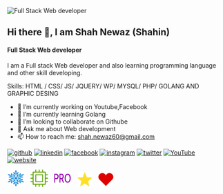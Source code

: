 ![Full Stack Web developer](https://scontent.fcgp17-1.fna.fbcdn.net/v/t1.6435-9/103373704_3237617366289661_6898424459967694655_n.jpg?_nc_cat=108&ccb=1-5&_nc_sid=e3f864&_nc_eui2=AeFKIDMv5s0CrleMFzgrlxIoNQ1i6QqTP_g1DWLpCpM_-JO0j5vhcmJAlrXeFCQLZbNJgL4j9GwPdhsJzUhoL3Cx&_nc_ohc=hNHJJiwJBfQAX--YakV&_nc_ht=scontent.fcgp17-1.fna&oh=00_AT9tAC7RYQPQeFW4HRVxW4AN7bOXdZMoMxpy5Smgt9tVmw&oe=623EE72C)

## Hi there 👋, I am Shah Newaz (Shahin)
#### Full Stack Web developer

I am a Full stack Web developer and also learning programming language and other skill developing.

Skills:  HTML / CSS/ JS/ JQUERY/ WP/ MYSQL/ PHP/ GOLANG AND GRAPHIC DESING

- 🔭 I’m currently working on Youtube,Facebook 
- 🌱 I’m currently learning Golang 
- 👯 I’m looking to collaborate on Githube 
- 💬 Ask me about Web development 
- 📫 How to reach me: shah.newaz60@gmail.com 


[<img src='https://cdn.jsdelivr.net/npm/simple-icons@3.0.1/icons/github.svg' alt='github' height='40'>](https://github.com/https://github.com/Shahin415)  [<img src='https://cdn.jsdelivr.net/npm/simple-icons@3.0.1/icons/linkedin.svg' alt='linkedin' height='40'>](https://www.linkedin.com/feed/?trk=eml-comm_invm-b-logo_home-remind2013 )  [<img src='https://cdn.jsdelivr.net/npm/simple-icons@3.0.1/icons/facebook.svg' alt='facebook' height='40'>](https://www.facebook.com/shahin.ahmed.9250)  [<img src='https://cdn.jsdelivr.net/npm/simple-icons@3.0.1/icons/instagram.svg' alt='instagram' height='40'>](https://www.instagra)  [<img src='https://cdn.jsdelivr.net/npm/simple-icons@3.0.1/icons/twitter.svg' alt='twitter' height='40'>](https://twitter.com/MDSHAHI71310692)  [<img src='https://cdn.jsdelivr.net/npm/simple-icons@3.0.1/icons/youtube.svg' alt='YouTube' height='40'>](https://www.youtube.com/channel/UCDoYAaHVPLuDLfduNd_hmYQ?view_as=subscriber)  [<img src='https://cdn.jsdelivr.net/npm/simple-icons@3.0.1/icons/icloud.svg' alt='website' height='40'>](shahinwd.com)  

<a href='https://archiveprogram.github.com/'><img src='https://raw.githubusercontent.com/acervenky/animated-github-badges/master/assets/acbadge.gif' width='40' height='40'></a> <a href='https://docs.github.com/en/developers'><img src='https://raw.githubusercontent.com/acervenky/animated-github-badges/master/assets/devbadge.gif' width='40' height='40'></a> <a href='https://github.com/pricing'><img src='https://raw.githubusercontent.com/acervenky/animated-github-badges/master/assets/pro.gif' width='40' height='40'></a> <a href='https://stars.github.com/'><img src='https://raw.githubusercontent.com/acervenky/animated-github-badges/master/assets/starbadge.gif' width='35' height='35'></a> <a href='https://docs.github.com/en/github/supporting-the-open-source-community-with-github-sponsors'><img src='https://raw.githubusercontent.com/acervenky/animated-github-badges/master/assets/sponsorbadge.gif' width='35' height='35'></a> 



